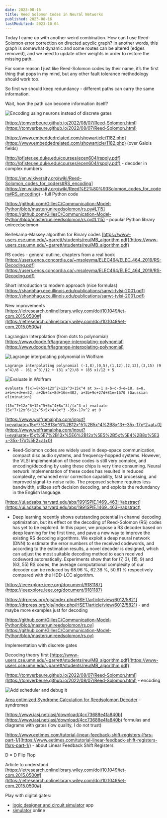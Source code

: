 ```yaml
---
date: 2023-08-16
title: Reed Solomon Codes in Neural Networks
published: 2023-08-16
lastModified: 2023-10-04
---
```



Today I came up with another weird combination. How can I use Reed-Solomon error correction on directed acyclic graph? In another words, this graph is somewhat dynamic and some routes can be altered (edges removed), and we need to update other weights in order to restore the missing path.

For some reason I just like Reed-Solomon codes by their name, it’s the first thing that pops in my mind, but any other fault tolerance methodology should work too.

So first we should keep redundancy - different paths can carry the same information.

Wait, how the path can become information itself?

![Encoding using neurons instead of discrete gates](reed-solomon-in-ann-encoding.png)

[https://tomverbeure.github.io/2022/08/07/Reed-Solomon.html](https://tomverbeure.github.io/2022/08/07/Reed-Solomon.html)

[https://www.embeddedrelated.com/showarticle/1182.php](https://www.embeddedrelated.com/showarticle/1182.php) (over Galois fields)

[http://pfister.ee.duke.edu/courses/ecen604/rspoly.pdf](http://pfister.ee.duke.edu/courses/ecen604/rspoly.pdf) - decoder in complex numbers

[](https://en.wikiversity.org/wiki/Reed%E2%80%93Solomon_codes_for_coders#RS_encoding)[https://en.wikiversity.org/wiki/Reed–Solomon_codes_for_coders#RS_encoding](https://en.wikiversity.org/wiki/Reed%E2%80%93Solomon_codes_for_coders#RS_encoding) - full Python code

[https://github.com/GillesC/Communication-Model-Python/blob/master/unireedsolomon/rs.py#L115](https://github.com/GillesC/Communication-Model-Python/blob/master/unireedsolomon/rs.py#L115) - popular Python library unireedsolomon

Berlekamp-Massey algorithm for Binary codes [https://www-users.cse.umn.edu/~garrett/students/reu/MB_algorithm.pdf](https://www-users.cse.umn.edu/~garrett/students/reu/MB_algorithm.pdf)

RS codes - general outline, chapters from a real book [https://users.encs.concordia.ca/~msoleyma/ELEC464/ELEC_464_2019/RS-Decoding.pdf](https://users.encs.concordia.ca/~msoleyma/ELEC464/ELEC_464_2019/RS-Decoding.pdf)

Short introduction to modern approach (nice formulas) [https://shanbhag.ece.illinois.edu/publications/sarwt-tvlsi-2001.pdf](https://shanbhag.ece.illinois.edu/publications/sarwt-tvlsi-2001.pdf)

New improvements [https://ietresearch.onlinelibrary.wiley.com/doi/10.1049/iet-com.2015.0500#](https://ietresearch.onlinelibrary.wiley.com/doi/10.1049/iet-com.2015.0500#)

Lagrangian Interpolation (from dots to polynomial) [https://www.dcode.fr/lagrange-interpolating-polynomial](https://www.dcode.fr/lagrange-interpolating-polynomial)

![Lagrange interpolating polynomial in Wolfram](./wolfram-interpolating-polynomial.png)
```
Lagrange interpolating polynomial (-1,8),(0,5),(1,12),(2,12),(3,15) (9 x^4)/8 - (61 x^3)/12 + (31 x^2)/8 + (85 x)/12 + 5
```

![Evaluate in Wolfram](./wolfram-evaluate.png)

```
evaluate f(x)=8+5x+12x^2+12x^3+15x^4 at x=-1 a-b+c-d+e=18, a=8, a+b+c+d+e=52, a+2b+4c+8d+16e=402, a+3b+9c+27d+81e=1670 (Gaussian elimination)
```

```
(15x^7+12x^6+12x^5+5x^4+8x^3)/(x^3-x) evaluate 15x^7+12x^6+12x^5+5x^4+8x^3 -35x-17x^2 at 0
```

[](https://www.wolframalpha.com/input?i=evaluate+15x%5E7%2B13x%5E6%2B12x%5E5%2B5x%5E4%2B8x%5E3+-35x-17x%5E2+at+0)[https://www.wolframalpha.com/input?i=evaluate+15x^7%2B13x^6%2B12x^5%2B5x^4%2B8x^3+-35x-17x^2+at+0](https://www.wolframalpha.com/input?i=evaluate+15x%5E7%2B13x%5E6%2B12x%5E5%2B5x%5E4%2B8x%5E3+-35x-17x%5E2+at+0)

- Reed-Solomon codes are widely used in deep-space communication, compact disc audio systems, and frequency-hopped systems. However, the VLSI implementation of these codes is still very complex, and encoding/decoding by using these chips is very time consuming. Neural network implementation of these codes has resulted in reduced complexity, enhanced error correction capability, fast processing, and improved signal-to-noise ratio. The proposed scheme requires less bandwidth, utilizes soft decision decoding, and exploits the redundancy in the English language.

[https://ui.adsabs.harvard.edu/abs/1991SPIE.1469..463H/abstract](https://ui.adsabs.harvard.edu/abs/1991SPIE.1469..463H/abstract)

- Deep learning recently shows outstanding potential in channel decoding optimization, but its effect on the decoding of Reed-Solomon (RS) codes has yet to be explored. In this paper, we propose a RS decoder based on deep learning for the first time, and pave a new way to improve the existing RS decoding algorithms. We exploit a deep neural network (DNN) to estimate the error numbers of the received codewords, and according to the estimation results, a novel decoder is designed, which can adjust the most suitable decoding method to each received codeword automatically. Experiments show that for (7, 3), (15, 9) and (63, 55) RS codes, the average computational complexity of our decoder can be reduced by 68.96 %, 62.38 %, 50.61 % respectively compared with the HDD-LCC algorithm.

[https://ieeexplore.ieee.org/document/9181187](https://ieeexplore.ieee.org/document/9181187)

[https://drpress.org/ojs/index.php/HSET/article/view/6012/5821](https://drpress.org/ojs/index.php/HSET/article/view/6012/5821) - and maybe more examples just for decoding

[https://github.com/GillesC/Communication-Model-Python/blob/master/unireedsolomon/rs.py](https://github.com/GillesC/Communication-Model-Python/blob/master/unireedsolomon/rs.py)

Implementation with discrete gates

Decoding theory first [https://www-users.cse.umn.edu/~garrett/students/reu/MB_algorithm.pdf](https://www-users.cse.umn.edu/~garrett/students/reu/MB_algorithm.pdf)

[https://tomverbeure.github.io/2022/08/07/Reed-Solomon.html](https://tomverbeure.github.io/2022/08/07/Reed-Solomon.html) - encoding

![Add scheduler and debug it](reed-solomon-in-ann-debugging.png)

[Area optimized Syndrome Calculation for Reedsolomon Decoder](https://cas.cnu.ac.kr/wp-data/international_journal/%5B2018%5D%20Area%20optimized%20Syndrome%20Calculation%20for%20Reedsolomon%20Decoder.pdf) - syndromes

[https://www.iasj.net/iasj/download/4cc73688e4fa840b](https://www.iasj.net/iasj/download/4cc73688e4fa840b) formulas and diagrams with gates (low quality, I do not trust)

[https://www.eetimes.com/tutorial-linear-feedback-shift-registers-lfsrs-part-1/](https://www.eetimes.com/tutorial-linear-feedback-shift-registers-lfsrs-part-1/) - about Linear Feedback Shift Registers

D = D Flip Flop

Article to understand [https://ietresearch.onlinelibrary.wiley.com/doi/10.1049/iet-com.2015.0500#](https://ietresearch.onlinelibrary.wiley.com/doi/10.1049/iet-com.2015.0500#)


Play with digital gates:
- [logic designer and circuit simulator](https://github.com/hneemann/Digital) app
- [simulator](https://circuitverse.org/simulator) online